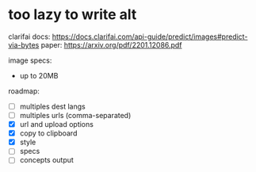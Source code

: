 # too lazy to write alt

clarifai docs: https://docs.clarifai.com/api-guide/predict/images#predict-via-bytes
paper: https://arxiv.org/pdf/2201.12086.pdf

image specs:
- up to 20MB

roadmap:

- [ ] multiples dest langs
- [ ] multiples urls (comma-separated)
- [x] url and upload options
- [x] copy to clipboard
- [x] style
- [ ] specs
- [ ] concepts output